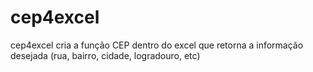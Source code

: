 cep4excel
=========

cep4excel cria a função CEP dentro do excel que retorna a informação desejada (rua, bairro, cidade, logradouro, etc)
